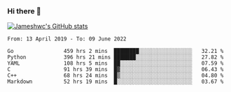 ### Hi there 👋

[![Jameshwc's GitHub stats](https://github-readme-stats.vercel.app/api?username=jameshwc)](https://github.com/anuraghazra/github-readme-stats)

<!--START_SECTION:waka-->

```text
From: 13 April 2019 - To: 09 June 2022

Go                459 hrs 2 mins  ████████░░░░░░░░░░░░░░░░░   32.21 %
Python            396 hrs 21 mins ███████░░░░░░░░░░░░░░░░░░   27.82 %
YAML              108 hrs 5 mins  ██░░░░░░░░░░░░░░░░░░░░░░░   07.59 %
C                 91 hrs 39 mins  █▓░░░░░░░░░░░░░░░░░░░░░░░   06.43 %
C++               68 hrs 24 mins  █▒░░░░░░░░░░░░░░░░░░░░░░░   04.80 %
Markdown          52 hrs 19 mins  █░░░░░░░░░░░░░░░░░░░░░░░░   03.67 %
```

<!--END_SECTION:waka-->